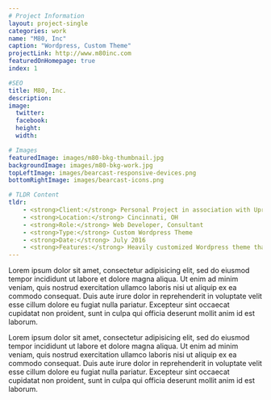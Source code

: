 ```yaml
---
# Project Information
layout: project-single
categories: work
name: "M80, Inc"
caption: "Wordpress, Custom Theme"
projectLink: http://www.m80inc.com
featuredOnHomepage: true
index: 1

#SEO
title: M80, Inc.
description:
image:
  twitter:
  facebook:
  height:
  width:

# Images
featuredImage: images/m80-bkg-thumbnail.jpg
backgroundImage: images/m80-bkg-work.jpg
topLeftImage: images/bearcast-responsive-devices.png
bottomRightImage: images/bearcast-icons.png

# TLDR Content
tldr:
    - <strong>Client:</strong> Personal Project in association with Upright Communications
    - <strong>Location:</strong> Cincinnati, OH
    - <strong>Role:</strong> Web Developer, Consultant
    - <strong>Type:</strong> Custom Wordpress Theme
    - <strong>Date:</strong> July 2016
    - <strong>Features:</strong> Heavily customized Wordpress theme that uses the Wordpress codex and functions. Portfolio pieces when clicked, dropdown to show a slider and additional information.
---
```


Lorem ipsum dolor sit amet, consectetur adipisicing elit, sed do eiusmod tempor incididunt ut labore et dolore magna aliqua. Ut enim ad minim veniam, quis nostrud exercitation ullamco laboris nisi ut aliquip ex ea commodo consequat. Duis aute irure dolor in reprehenderit in voluptate velit esse cillum dolore eu fugiat nulla pariatur. Excepteur sint occaecat cupidatat non proident, sunt in culpa qui officia deserunt mollit anim id est laborum.

Lorem ipsum dolor sit amet, consectetur adipisicing elit, sed do eiusmod tempor incididunt ut labore et dolore magna aliqua. Ut enim ad minim veniam, quis nostrud exercitation ullamco laboris nisi ut aliquip ex ea commodo consequat. Duis aute irure dolor in reprehenderit in voluptate velit esse cillum dolore eu fugiat nulla pariatur. Excepteur sint occaecat cupidatat non proident, sunt in culpa qui officia deserunt mollit anim id est laborum.

